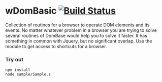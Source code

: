 
# wDomBasic [![Build Status](https://travis-ci.org/Wandalen/wDomBasic.svg?branch=master)](https://travis-ci.org/Wandalen/wDomBasic)

Collection of routines for a browser to operate DOM elements and its events. No matter whatever problem in a browser you are trying to solve several routines of DomBase would help you to solve it faster. It has something in common with Jquery, but no significant overlap. Use the module to get access to shortcuts for a browser.

### Try out
```
npm install
node sample/Sample.s
```













































